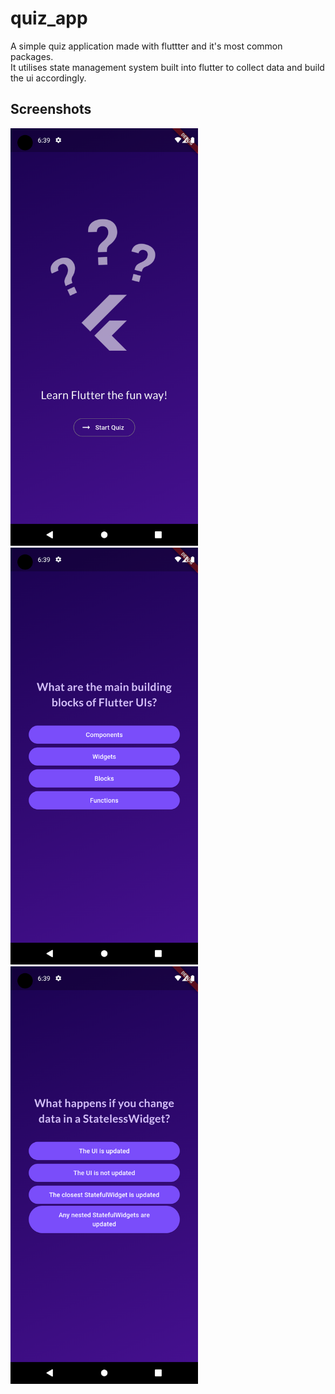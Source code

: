# quiz_app

A simple quiz application made with fluttter and it's most common packages. </br>
It utilises state management system built into flutter to collect data and build the ui accordingly.</br>


## Screenshots

<div>
<img src="assets/screenshots/main_page.png" alt="Main Page" title="Main Page" style="display: inline-block; margin: 0 auto; width: 300px">
<img src="assets/screenshots/quiz_1.png" alt="Alt text" title="Quiz screen" style="display: inline-block; margin: 0 auto; width: 300px">
<img src="assets/screenshots/quiz_2.png" alt="Alt text" title="Quiz screen" style="display: inline-block; margin: 0 auto; width: 300px">
</div>
